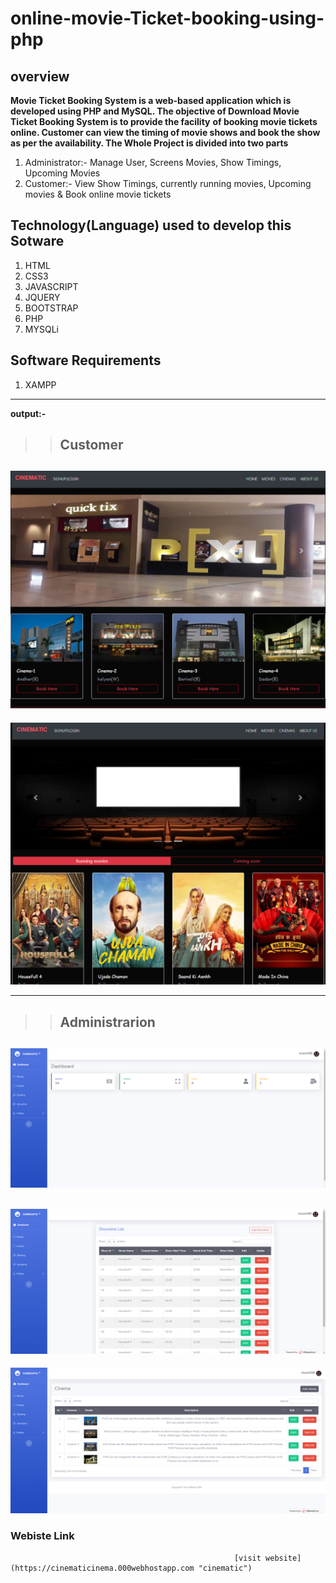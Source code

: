 # online-movie-Ticket-booking-using-php
## overview
**Movie Ticket Booking System is a web-based application which is developed using PHP and MySQL. The objective of Download Movie Ticket Booking System is to provide the facility**  **of booking movie tickets online. Customer can view the timing of movie shows and book the show as per the availability. The Whole Project is divided into two parts** 
1. Administrator:- Manage User, Screens Movies, Show Timings, Upcoming Movies
2. Customer:- View Show Timings, currently running movies, Upcoming movies &amp; Book online movie tickets

## Technology(Language) used to develop this Sotware
1. HTML
2. CSS3
3. JAVASCRIPT
4. JQUERY
5. BOOTSTRAP
6. PHP 
7. MYSQLi
## Software Requirements
1. XAMPP
---
**output:-**

>>## Customer

![output](result1.png)
---
![output](result2.png)
___
>>## Administrarion

![output](result3.png)
---
![output](result4.png)
---
![output](result5.png)


### Webiste Link
                                                      [visit website](https://cinematicinema.000webhostapp.com "cinematic")
 

